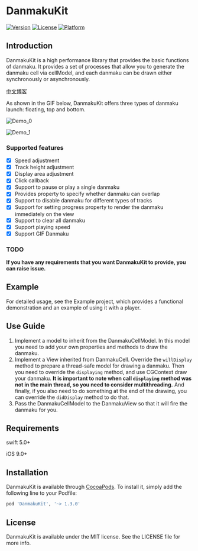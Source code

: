 # DanmakuKit

[![Version](https://img.shields.io/cocoapods/v/DanmakuKit.svg?style=flat)](https://cocoapods.org/pods/DanmakuKit)
[![License](https://img.shields.io/cocoapods/l/DanmakuKit.svg?style=flat)](https://cocoapods.org/pods/DanmakuKit)
[![Platform](https://img.shields.io/cocoapods/p/DanmakuKit.svg?style=flat)](https://cocoapods.org/pods/DanmakuKit)

## Introduction

DanmakuKit is a high performance library that provides the basic functions of danmaku. It provides a set of processes that allow you to generate the danmaku cell via cellModel, and each danmaku can be drawn either synchronously or asynchronously. 

[中文博客](https://juejin.cn/post/6880412928592314376)

As shown in the GIF below, DanmakuKit offers three types of danmaku launch: floating, top and bottom.

![Demo_0](./Images/demo_0.gif) 

![Demo_1](./Images/demo_1.gif)



### Supported features

- [x] Speed adjustment
- [x] Track height adjustment
- [x] Display area adjustment
- [x] Click callback 
- [x] Support to pause or play a single danmaku
- [x] Provides property to specify whether danmaku can overlap
- [x] Support to disable danmaku for different types of tracks
- [x] Support for setting progress property to render the danmaku immediately on the view
- [x] Support to clear all danmaku
- [x] Support playing speed
- [x] Support GIF Danmaku

### TODO

**If you have any requirements that you want DanmakuKit to provide, you can raise issue.**


## Example

For detailed usage, see the Example project, which provides a functional demonstration and an example of using it with a player. 

## Use Guide

1. Implement a model to inherit from the DanmakuCellModel. In this model you need to add your own properties and methods to draw the danmaku.
2. Implement a View inherited from DanmakuCell. Override the `willDisplay` method to prepare a thread-safe model for drawing a danmaku. Then you need to override the `displaying` method, and use CGContext draw your danmaku. **It is important to note when call `displaying` method was not in the main thread, so you need to consider multithreading.** And finally, if you also need to do something at the end of the drawing, you can override the `didDisplay` method to do that.
3. Pass the DanmakuCellModel to the DanmakuView so that it will fire the danmaku for you.


## Requirements

swift 5.0+

iOS 9.0+

## Installation

DanmakuKit is available through [CocoaPods](https://cocoapods.org). To install it, simply add the following line to your Podfile:

```ruby
pod 'DanmakuKit', '~> 1.3.0'
```

## License

DanmakuKit is available under the MIT license. See the LICENSE file for more info.
